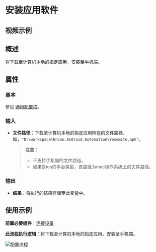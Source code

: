 # 安装应用软件

## 视频示例

## 概述

将下载至计算机本地的指定应用，安装至手机端。

## 属性

### 基本

参见 [通用配置项](../../Appendix/CommonConfigurationItems.md)。

### 输入

- **文件路径**：下载至计算机本地的指定应用所在的文件路径，如，`"D:\workspace\Encoo.Android.Automation\Yosemite.apk"`。

    >**注意：**
    >
    > - 不支持手机端的文件路径。
    > - 如果是ios的平台类型，该路径为mac操作系统上的文件路径。

### 输出

- **结果**：将执行的结果存储至此变量中。

## 使用示例

**前置必要组件**：[连接设备](../../PhoneAutomation/MobileConnect.md)

**此流程执行逻辑**：将下载至计算机本地的指定应用，安装至手机端。

![配置流程](https://docimages.blob.core.chinacloudapi.cn/images/Activities/installapp20211215.jpg)
